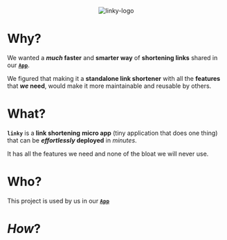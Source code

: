 <div align="center">

![linky-logo](https://user-images.githubusercontent.com/194400/189432345-4332c320-0dfa-448d-8761-3a1557a78dd9.png)

</div>

# Why?

We wanted a **_much_ faster** 
and **smarter way** 
of **shortening links**
shared in our 
[**`App`**](https://github.com/dwyl/app).

We figured that making it 
a **standalone link shortener**
with all the **features** 
that **_we_ need**,
would make it more maintainable
and reusable by others.

# What?

**`linky`** is a 
**link shortening**
**micro app** 
(tiny application that does one thing)
that can be **_effortlessly_ deployed**
in _minutes_. 

It has all the features we need
and none of the bloat we will never use.

# Who?

This project is used by us in our 
[**`App`**](https://github.com/dwyl/app)


# _How_?


